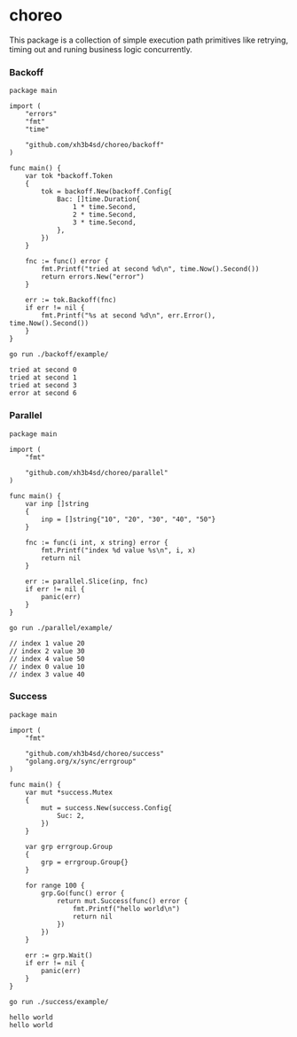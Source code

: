 # choreo

This package is a collection of simple execution path primitives like retrying,
timing out and runing business logic concurrently.

### Backoff

```golang
package main

import (
	"errors"
	"fmt"
	"time"

	"github.com/xh3b4sd/choreo/backoff"
)

func main() {
	var tok *backoff.Token
	{
		tok = backoff.New(backoff.Config{
			Bac: []time.Duration{
				1 * time.Second,
				2 * time.Second,
				3 * time.Second,
			},
		})
	}

	fnc := func() error {
		fmt.Printf("tried at second %d\n", time.Now().Second())
		return errors.New("error")
	}

	err := tok.Backoff(fnc)
	if err != nil {
		fmt.Printf("%s at second %d\n", err.Error(), time.Now().Second())
	}
}

```

```
go run ./backoff/example/
```

```
tried at second 0
tried at second 1
tried at second 3
error at second 6
```

### Parallel

```golang
package main

import (
	"fmt"

	"github.com/xh3b4sd/choreo/parallel"
)

func main() {
	var inp []string
	{
		inp = []string{"10", "20", "30", "40", "50"}
	}

	fnc := func(i int, x string) error {
		fmt.Printf("index %d value %s\n", i, x)
		return nil
	}

	err := parallel.Slice(inp, fnc)
	if err != nil {
		panic(err)
	}
}
```

```
go run ./parallel/example/
```

```
// index 1 value 20
// index 2 value 30
// index 4 value 50
// index 0 value 10
// index 3 value 40
```

### Success

```golang
package main

import (
	"fmt"

	"github.com/xh3b4sd/choreo/success"
	"golang.org/x/sync/errgroup"
)

func main() {
	var mut *success.Mutex
	{
		mut = success.New(success.Config{
			Suc: 2,
		})
	}

	var grp errgroup.Group
	{
		grp = errgroup.Group{}
	}

	for range 100 {
		grp.Go(func() error {
			return mut.Success(func() error {
				fmt.Printf("hello world\n")
				return nil
			})
		})
	}

	err := grp.Wait()
	if err != nil {
		panic(err)
	}
}
```

```
go run ./success/example/
```

```
hello world
hello world
```
